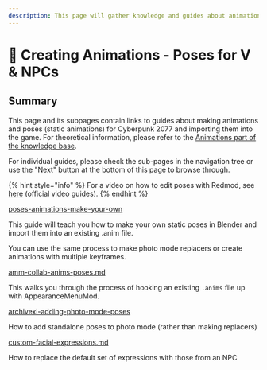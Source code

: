 ```yaml
---
description: This page will gather knowledge and guides about animations.
---
```


# 🤹 Creating Animations - Poses for V & NPCs

## Summary

This page and its subpages contain links to guides about making animations and poses (static animations) for Cyberpunk 2077 and importing them into the game. For theoretical information, please refer to the [Animations part of the knowledge base](../).

For individual guides, please check the sub-pages in the navigation tree or use the "Next" button at the bottom of this page to browse through.



{% hint style="info" %}
For a video on how to edit poses with Redmod, see [here](https://www.youtube.com/watch?v=m5IL_TRwTew\&list=PL4dX1IHww9p3XvIEnKIP9q1eJXlIvYkd3\&index=3) (official video guides).
{% endhint %}

[poses-animations-make-your-own](poses-animations-make-your-own/ "mention")&#x20;

This guide will teach you how to make your own static poses in Blender and import them into an existing .anim file.

You can use the same process to make photo mode replacers or create animations with multiple keyframes.

[amm-collab-anims-poses.md](amm-collab-anims-poses.md "mention")

This walks you through the process of hooking an existing `.anims` file up with AppearanceMenuMod.

[archivexl-adding-photo-mode-poses](archivexl-adding-photo-mode-poses/ "mention")&#x20;

How to add standalone poses to photo mode (rather than making replacers)&#x20;

[custom-facial-expressions.md](custom-facial-expressions.md "mention")

How to replace the default set of expressions with those from an NPC

